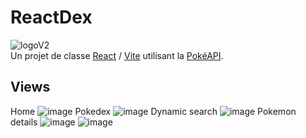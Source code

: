 # ReactDex
![logoV2](https://github.com/Yanis-A/reactdex/assets/96735435/f6fbda3e-6cb0-428c-b99b-d2b81b9b59ed)<br>
Un projet de classe [React](https://react.dev/) / [Vite](https://vitejs.dev/) utilisant la [PokéAPI](https://pokeapi.co/).
## Views
Home
![image](https://github.com/Yanis-A/pokedex-arenes-y/assets/96735435/cb29c2e4-b9d7-43f4-be17-273fd0046b46)
Pokedex
![image](https://github.com/Yanis-A/pokedex-arenes-y/assets/96735435/4ec3f233-e861-4a2e-bbd1-f54ae9b8521a)
Dynamic search
![image](https://github.com/Yanis-A/pokedex-arenes-y/assets/96735435/da34e4aa-1a3f-40f3-907d-f1fc06e425d6)
Pokemon details
![image](https://github.com/Yanis-A/pokedex-arenes-y/assets/96735435/682de978-2f23-45f8-966a-4b152a2730fa)
![image](https://github.com/Yanis-A/pokedex-arenes-y/assets/96735435/e209f02f-adc8-4166-883b-efe448d702dc)







